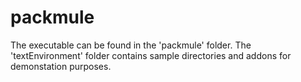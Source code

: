 # packmule
 
The executable can be found in the 'packmule' folder. The 'textEnvironment' folder contains sample directories and addons for demonstation purposes. 
